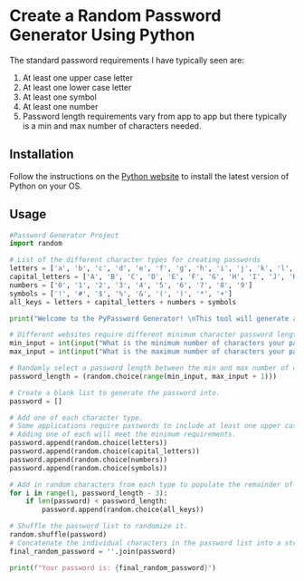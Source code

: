 # Create a Random Password Generator Using Python

The standard password requirements I have typically seen are:
1. At least one upper case letter
2. At least one lower case letter
3. At least one symbol
4. At least one number
5. Password length requirements vary from app to app but there typically is a min and max number of characters needed.


## Installation

Follow the instructions on the [Python website](https://www.python.org/downloads/) to install the latest version of Python on your OS.

## Usage

```python
#Password Generator Project
import random

# List of the different character types for creating passwords
letters = ['a', 'b', 'c', 'd', 'e', 'f', 'g', 'h', 'i', 'j', 'k', 'l', 'm', 'n', 'o', 'p', 'q', 'r', 's', 't', 'u', 'v', 'w', 'x', 'y', 'z']
capital_letters = ['A', 'B', 'C', 'D', 'E', 'F', 'G', 'H', 'I', 'J', 'K', 'L', 'M', 'N', 'O', 'P', 'Q', 'R', 'S', 'T', 'U', 'V', 'W', 'X', 'Y', 'Z']
numbers = ['0', '1', '2', '3', '4', '5', '6', '7', '8', '9']
symbols = ['!', '#', '$', '%', '&', '(', ')', '*', '+']
all_keys = letters + capital_letters + numbers + symbols

print("Welcome to the PyPassword Generator! \nThis tool will generate a random password that includes upper case letters, lower case letters, numbers, and symbols")

# Different websites require different minimum character password length and might have different maximums. Prompt the user for this info.
min_input = int(input("What is the minimum number of characters your password should be? "))
max_input = int(input("What is the maximum number of characters your password should be? "))

# Randomly select a password length between the min and max number of characters.
password_length = (random.choice(range(min_input, max_input + 1)))

# Create a blank list to generate the password into.
password = []

# Add one of each character type.
# Some applications require passwords to include at least one upper case letter, lower case letter, symbol and number.
# Adding one of each will meet the minimum requirements.
password.append(random.choice(letters))
password.append(random.choice(capital_letters))
password.append(random.choice(numbers))
password.append(random.choice(symbols))

# Add in random characters from each type to populate the remainder of the password.
for i in range(1, password_length - 3):
    if len(password) < password_length:
        password.append(random.choice(all_keys))

# Shuffle the password list to randomize it.
random.shuffle(password)
# Concatenate the individual characters in the password list into a string with the join function.
final_random_password = ''.join(password)

print(f"Your password is: {final_random_password}")
```


